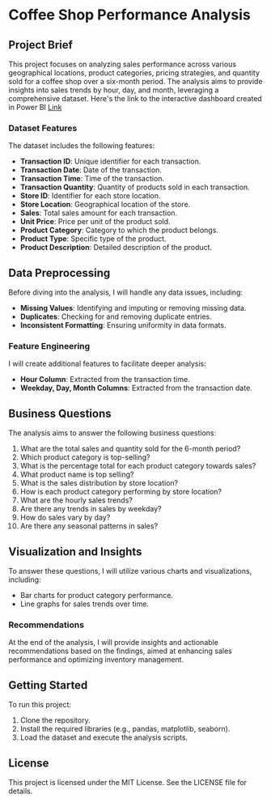 # Coffee Shop Performance Analysis

## Project Brief

This project focuses on analyzing sales performance across various geographical locations, product categories, pricing strategies, and quantity sold for a coffee shop over a six-month period. The analysis aims to provide insights into sales trends by hour, day, and month, leveraging a comprehensive dataset.
Here's the link to the interactive dashboard created in Power BI [Link](https://app.powerbi.com/view?r=eyJrIjoiZjBhNDA1MTEtOThjOS00NTEzLTgwNjgtZjgwN2IzNzc3NGEyIiwidCI6IjAzNWEyYzY4LTc2YjQtNGViYS1hMTVhLWNiYmNhOTY4NjhjZCJ9)

### Dataset Features

The dataset includes the following features:

- **Transaction ID**: Unique identifier for each transaction.
- **Transaction Date**: Date of the transaction.
- **Transaction Time**: Time of the transaction.
- **Transaction Quantity**: Quantity of products sold in each transaction.
- **Store ID**: Identifier for each store location.
- **Store Location**: Geographical location of the store.
- **Sales**: Total sales amount for each transaction.
- **Unit Price**: Price per unit of the product sold.
- **Product Category**: Category to which the product belongs.
- **Product Type**: Specific type of the product.
- **Product Description**: Detailed description of the product.

## Data Preprocessing

Before diving into the analysis, I will handle any data issues, including:

- **Missing Values**: Identifying and imputing or removing missing data.
- **Duplicates**: Checking for and removing duplicate entries.
- **Inconsistent Formatting**: Ensuring uniformity in data formats.

### Feature Engineering

I will create additional features to facilitate deeper analysis:

- **Hour Column**: Extracted from the transaction time.
- **Weekday, Day, Month Columns**: Extracted from the transaction date.

## Business Questions

The analysis aims to answer the following business questions:

1. What are the total sales and quantity sold for the 6-month period?
2. Which product category is top-selling?
3. What is the percentage total for each product category towards sales?
4. What product name is top selling?
5. What is the sales distribution by store location?
6. How is each product category performing by store location?
7. What are the hourly sales trends?
8. Are there any trends in sales by weekday?
9. How do sales vary by day?
10. Are there any seasonal patterns in sales?

## Visualization and Insights

To answer these questions, I will utilize various charts and visualizations, including:

- Bar charts for product category performance.
- Line graphs for sales trends over time.

### Recommendations

At the end of the analysis, I will provide insights and actionable recommendations based on the findings, aimed at enhancing sales performance and optimizing inventory management.

## Getting Started

To run this project:

1. Clone the repository.
2. Install the required libraries (e.g., pandas, matplotlib, seaborn).
3. Load the dataset and execute the analysis scripts.


## License

This project is licensed under the MIT License. See the LICENSE file for details.
